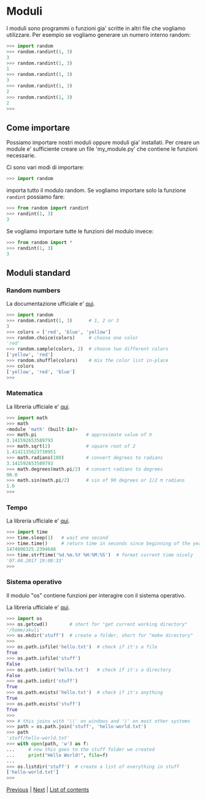 # Moduli

I moduli sono programmi o funzioni gia' scritte in altri file che vogliamo utilizzare. Per esempio se vogliamo generare un numero interno random:

```python
>>> import random
>>> random.randint(1, 3)
3
>>> random.randint(1, 3)
1
>>> random.randint(1, 3)
3
>>> random.randint(1, 3)
2
>>> random.randint(1, 3)
2
>>>
```


## Come importare

Possiamo importare nostri moduli oppure moduli gia' installati. Per creare un module e' sufficiente creare un file 'my_module.py' che contiene le funzioni necessarie.


Ci sono vari modi di importare:
```python
>>> import random
```
importa tutto il modulo random. Se vogliamo importare solo la funzione `randint` possiamo fare:
```python
>>> from random import randint
>>> randint(1, 3)
3
```

Se vogliamo importare tutte le funzioni del modulo invece:
```python
>>> from random import *
>>> randint(1, 3)
3
```


## Moduli standard


### Random numbers

La documentazione ufficiale e'
[qui](https://docs.python.org/3/library/random.html).

```python
>>> import random
>>> random.randint(1, 3)      # 1, 2 or 3
3
>>> colors = ['red', 'blue', 'yellow']
>>> random.choice(colors)     # choose one color
'red'
>>> random.sample(colors, 2)  # choose two different colors
['yellow', 'red']
>>> random.shuffle(colors)    # mix the color list in-place
>>> colors
['yellow', 'red', 'blue']
>>>
```


### Matematica

La libreria ufficiale e' [qui](https://docs.python.org/3/library/math.html).

```python
>>> import math
>>> math
<module 'math' (built-in)>
>>> math.pi                  # approximate value of π
3.141592653589793
>>> math.sqrt(2)             # square root of 2
1.4142135623730951
>>> math.radians(180)        # convert degrees to radians
3.141592653589793
>>> math.degrees(math.pi/2)  # convert radians to degrees
90.0
>>> math.sin(math.pi/2)      # sin of 90 degrees or 1/2 π radians
1.0
>>>
```

### Tempo

La libreria ufficiale e' [qui](https://docs.python.org/3/library/time.html).

```python
>>> import time
>>> time.sleep(1)   # wait one second
>>> time.time()     # return time in seconds since beginning of the year 1970
1474896325.2394648
>>> time.strftime('%d.%m.%Y %H:%M:%S')  # format current time nicely
'07.04.2017 19:08:33'
>>>
```

### Sistema operativo

Il modulo "os" contiene funzioni per interagire con il sistema operativo.

La libreria ufficiale e' [qui](https://docs.python.org/3/library/os.html).

```python
>>> import os
>>> os.getcwd()        # short for "get current working directory"
'/home/akuli'
>>> os.mkdir('stuff')  # create a folder, short for "make directory"
>>>
>>> os.path.isfile('hello.txt')  # check if it's a file
True
>>> os.path.isfile('stuff')
False
>>> os.path.isdir('hello.txt')   # check if it's a directory
False
>>> os.path.isdir('stuff')
True
>>> os.path.exists('hello.txt')  # check if it's anything
True
>>> os.path.exists('stuff')
True
>>>
>>> # this joins with '\\' on windows and '/' on most other systems
>>> path = os.path.join('stuff', 'hello-world.txt')
>>> path
'stuff/hello-world.txt'
>>> with open(path, 'w') as f:
...     # now this goes to the stuff folder we created
...     print("Hello World!", file=f)
...
>>> os.listdir('stuff')  # create a list of everything in stuff
['hello-world.txt']
>>>
```

[Previous](files.md) | [Next](numpy.md) |
[List of contents](../README.md#basics)

